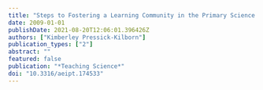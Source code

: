 ```yaml
---
title: "Steps to Fostering a Learning Community in the Primary Science Classroom."
date: 2009-01-01
publishDate: 2021-08-20T12:06:01.396426Z
authors: ["Kimberley Pressick-Kilborn"]
publication_types: ["2"]
abstract: ""
featured: false
publication: "*Teaching Science*"
doi: "10.3316/aeipt.174533"
---
```


